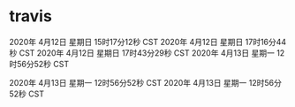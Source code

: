 # travis

2020年 4月12日 星期日 15时17分12秒 CST
2020年 4月12日 星期日 17时16分44秒 CST
2020年 4月12日 星期日 17时43分29秒 CST
2020年 4月13日 星期一 12时56分52秒 CST

2020年 4月13日 星期一 12时56分52秒 CST
2020年 4月13日 星期一 12时56分52秒 CST
